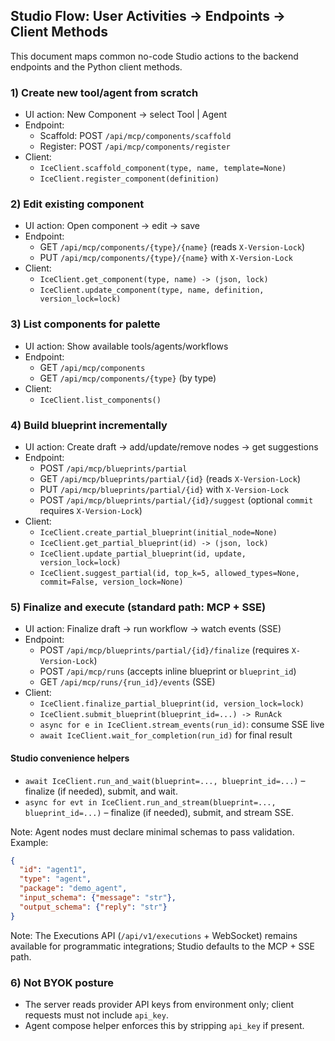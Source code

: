 ## Studio Flow: User Activities → Endpoints → Client Methods

This document maps common no-code Studio actions to the backend endpoints and the Python client methods.

### 1) Create new tool/agent from scratch
- UI action: New Component → select Tool | Agent
- Endpoint:
  - Scaffold: POST `/api/mcp/components/scaffold`
  - Register: POST `/api/mcp/components/register`
- Client:
  - `IceClient.scaffold_component(type, name, template=None)`
  - `IceClient.register_component(definition)`

### 2) Edit existing component
- UI action: Open component → edit → save
- Endpoint:
  - GET `/api/mcp/components/{type}/{name}` (reads `X-Version-Lock`)
  - PUT `/api/mcp/components/{type}/{name}` with `X-Version-Lock`
- Client:
  - `IceClient.get_component(type, name) -> (json, lock)`
  - `IceClient.update_component(type, name, definition, version_lock=lock)`

### 3) List components for palette
- UI action: Show available tools/agents/workflows
- Endpoint:
  - GET `/api/mcp/components`
  - GET `/api/mcp/components/{type}` (by type)
- Client:
  - `IceClient.list_components()`

### 4) Build blueprint incrementally
- UI action: Create draft → add/update/remove nodes → get suggestions
- Endpoint:
  - POST `/api/mcp/blueprints/partial`
  - GET `/api/mcp/blueprints/partial/{id}` (reads `X-Version-Lock`)
  - PUT `/api/mcp/blueprints/partial/{id}` with `X-Version-Lock`
  - POST `/api/mcp/blueprints/partial/{id}/suggest` (optional `commit` requires `X-Version-Lock`)
- Client:
  - `IceClient.create_partial_blueprint(initial_node=None)`
  - `IceClient.get_partial_blueprint(id) -> (json, lock)`
  - `IceClient.update_partial_blueprint(id, update, version_lock=lock)`
  - `IceClient.suggest_partial(id, top_k=5, allowed_types=None, commit=False, version_lock=None)`

### 5) Finalize and execute (standard path: MCP + SSE)
- UI action: Finalize draft → run workflow → watch events (SSE)
- Endpoint:
  - POST `/api/mcp/blueprints/partial/{id}/finalize` (requires `X-Version-Lock`)
  - POST `/api/mcp/runs` (accepts inline blueprint or `blueprint_id`)
  - GET `/api/mcp/runs/{run_id}/events` (SSE)
- Client:
  - `IceClient.finalize_partial_blueprint(id, version_lock=lock)`
  - `IceClient.submit_blueprint(blueprint_id=...) -> RunAck`
  - `async for e in IceClient.stream_events(run_id)`: consume SSE live
  - `await IceClient.wait_for_completion(run_id)` for final result

#### Studio convenience helpers
- `await IceClient.run_and_wait(blueprint=..., blueprint_id=...)` – finalize (if needed), submit, and wait.
- `async for evt in IceClient.run_and_stream(blueprint=..., blueprint_id=...)` – finalize (if needed), submit, and stream SSE.

Note: Agent nodes must declare minimal schemas to pass validation. Example:
```json
{
  "id": "agent1",
  "type": "agent",
  "package": "demo_agent",
  "input_schema": {"message": "str"},
  "output_schema": {"reply": "str"}
}
```

Note: The Executions API (`/api/v1/executions` + WebSocket) remains available
for programmatic integrations; Studio defaults to the MCP + SSE path.

### 6) Not BYOK posture
- The server reads provider API keys from environment only; client requests must not include `api_key`.
- Agent compose helper enforces this by stripping `api_key` if present.

